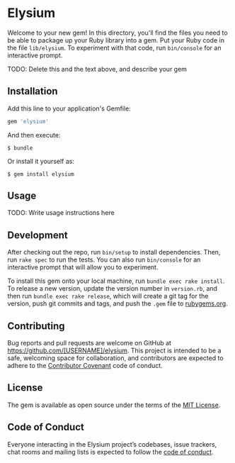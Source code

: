 # Elysium

Welcome to your new gem! In this directory, you'll find the files you need to be able to package up your Ruby library into a gem. Put your Ruby code in the file `lib/elysium`. To experiment with that code, run `bin/console` for an interactive prompt.

TODO: Delete this and the text above, and describe your gem

## Installation

Add this line to your application's Gemfile:

```ruby
gem 'elysium'
```

And then execute:

    $ bundle

Or install it yourself as:

    $ gem install elysium

## Usage

TODO: Write usage instructions here

## Development

After checking out the repo, run `bin/setup` to install dependencies. Then, run `rake spec` to run the tests. You can also run `bin/console` for an interactive prompt that will allow you to experiment.

To install this gem onto your local machine, run `bundle exec rake install`. To release a new version, update the version number in `version.rb`, and then run `bundle exec rake release`, which will create a git tag for the version, push git commits and tags, and push the `.gem` file to [rubygems.org](https://rubygems.org).

## Contributing

Bug reports and pull requests are welcome on GitHub at https://github.com/[USERNAME]/elysium. This project is intended to be a safe, welcoming space for collaboration, and contributors are expected to adhere to the [Contributor Covenant](http://contributor-covenant.org) code of conduct.

## License

The gem is available as open source under the terms of the [MIT License](https://opensource.org/licenses/MIT).

## Code of Conduct

Everyone interacting in the Elysium project’s codebases, issue trackers, chat rooms and mailing lists is expected to follow the [code of conduct](https://github.com/[USERNAME]/elysium/blob/master/CODE_OF_CONDUCT.md).
